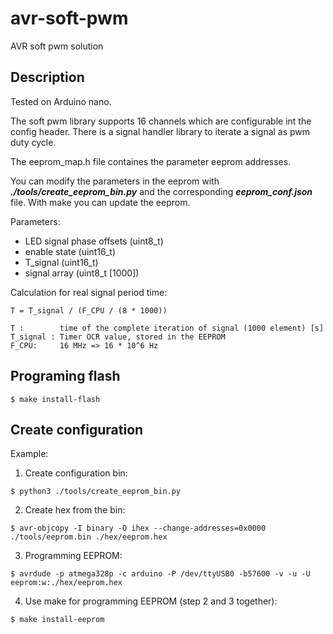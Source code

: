 # avr-soft-pwm
AVR soft pwm solution

## Description
Tested on Arduino nano.

The soft pwm library supports 16 channels which are configurable int the config header.
There is a signal handler library to iterate a signal as pwm duty cycle.

The eeprom_map.h file containes the parameter eeprom addresses.

You can modify the parameters in the eeprom with ***./tools/create_eeprom_bin.py*** and the corresponding ***eeprom_conf.json*** file.
With make you can update the eeprom.

Parameters:
- LED signal phase offsets (uint8_t)
- enable state (uint16_t)
- T_signal (uint16_t)
- signal array (uint8_t [1000])

Calculation for real signal period time:
```
T = T_signal / (F_CPU / (8 * 1000))

T :        time of the complete iteration of signal (1000 element) [s]
T_signal : Timer OCR value, stored in the EEPROM
F_CPU:     16 MHz => 16 * 10^6 Hz

```
## Programing flash
```
$ make install-flash
```

## Create configuration
Example:
1. Create configuration bin:
```
$ python3 ./tools/create_eeprom_bin.py
```

2. Create hex from the bin:
```
$ avr-objcopy -I binary -O ihex --change-addresses=0x0000 ./tools/eeprom.bin ./hex/eeprom.hex
```

3. Programming EEPROM:
```
$ avrdude -p atmega328p -c arduino -P /dev/ttyUSB0 -b57600 -v -u -U eeprom:w:./hex/eeprom.hex
```

4. Use make for programming EEPROM (step 2 and 3 together):
```
$ make install-eeprom
```
